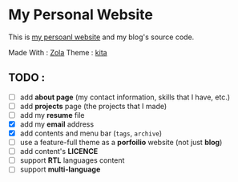 # My Personal Website
This is [my persoanl website](https://amiraref.github.io) and my blog's source code.

Made With : [Zola](https://www.getzola.org/)
Theme : [kita](https://github.com/st1020/kita)


## TODO :
- [ ] add **about page** (my contact information, skills that I have, etc.)
- [ ] add **projects** page (the projects that I made)
- [ ] add my **resume** file
- [x] add my **email** address
- [x] add contents and menu bar (`tags`, `archive`)
- [ ] use a feature-full theme as a **porfoilio** website (not just **blog**)
- [ ] add content's **LICENCE**
- [ ] support **RTL** languages content
- [ ] support **multi-language**
